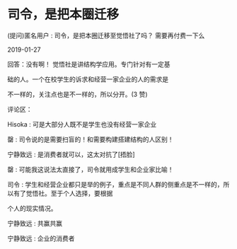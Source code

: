 # 司令，是把本圈迁移

(提问)匿名用户 : 司令，是把本圈迁移至觉悟社了吗？ 需要再付费一下么

2019-01-27

回答：没有啊！ 觉悟社是讲结构学应用。专门针对有一定基

础的人。一个在校学生的诉求和经营一家企业的人的需求是

不一样的，关注点也是不一样的，所以分开。(3 赞)

评论区：

Hisoka : 可是大部分人既不是学生也没有经营一家企业

罄 : 司令说的是需要扫盲的！和需要构建搭建结构的人区别！

宁静致远 : 是消费者就可以，这太对抗了[捂脸]

罄 : 可能我这说法太直接了，司令就用成学生和企业家比喻！

司令 : 学生和经营企业都只是举的例子，重点是不同人群的侧重点是不一样的，所以有了觉悟社。至于个人选择，要根据

个人的现实情况。

宁静致远 : 共赢共赢

宁静致远 : 企业的消费者